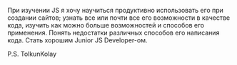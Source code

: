 При изучении JS я хочу научиться продуктивно использовать его при создании сайтов; узнать все или почти все его возможности в качестве кода, изучить как можно больше возможностей и способов его применения. Понять недостатки различных способов его написания кода. Стать хорошим Junior JS Developer-ом. 

P.S. TolkunKolay
